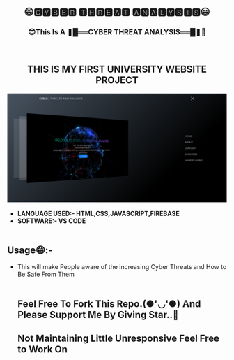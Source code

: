 
<h2 align="center">😄🅲🆈🅱🅴🆁 🆃🅷🆁🅴🅰🆃 🅰🅽🅰🅻🆈🆂🅸🆂😃</h2>

<h3 align="center">😎This Is A ❚█══CYBER THREAT ANALYSIS══█❚🤖</h3>
<br>
<p>
<h2 align="center">THIS IS MY FIRST UNIVERSITY WEBSITE PROJECT</h2>
<img style="margin:0 auto;" src="website.png"/>
<ul>
<li><b>LANGUAGE USED:- HTML,CSS,JAVASCRIPT,FIREBASE</b></li>
<li><b>SOFTWARE:- VS CODE</b></li><br>
</ul>
<p align="center">
<h2>Usage😁:-</h2>
<ul>
<li>This will make People aware of the increasing Cyber Threats and How to Be Safe From Them</li>

<br>
</p>
<h2>Feel Free To Fork This Repo.(●'◡'●) And Please Support Me By Giving Star..🎇</h2>

## Not Maintaining Little Unresponsive Feel Free to Work On

